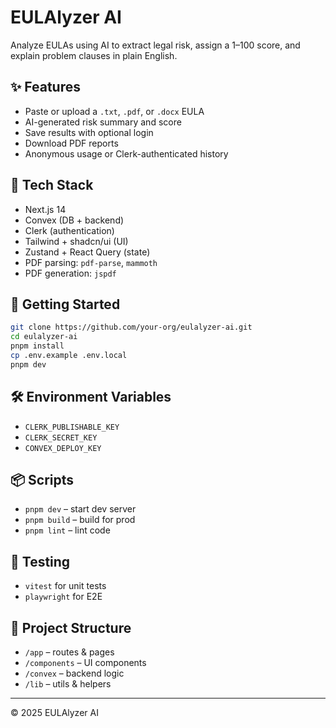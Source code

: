 # EULAlyzer AI

Analyze EULAs using AI to extract legal risk, assign a 1–100 score, and explain problem clauses in plain English.

## ✨ Features

- Paste or upload a `.txt`, `.pdf`, or `.docx` EULA
- AI-generated risk summary and score
- Save results with optional login
- Download PDF reports
- Anonymous usage or Clerk-authenticated history

## 🧠 Tech Stack

- Next.js 14
- Convex (DB + backend)
- Clerk (authentication)
- Tailwind + shadcn/ui (UI)
- Zustand + React Query (state)
- PDF parsing: `pdf-parse`, `mammoth`
- PDF generation: `jspdf`

## 🚀 Getting Started

```bash
git clone https://github.com/your-org/eulalyzer-ai.git
cd eulalyzer-ai
pnpm install
cp .env.example .env.local
pnpm dev
```

## 🛠 Environment Variables

- `CLERK_PUBLISHABLE_KEY`
- `CLERK_SECRET_KEY`
- `CONVEX_DEPLOY_KEY`

## 📦 Scripts

- `pnpm dev` – start dev server
- `pnpm build` – build for prod
- `pnpm lint` – lint code

## 🧪 Testing

- `vitest` for unit tests
- `playwright` for E2E

## 🧭 Project Structure

- `/app` – routes & pages
- `/components` – UI components
- `/convex` – backend logic
- `/lib` – utils & helpers

---

© 2025 EULAlyzer AI
